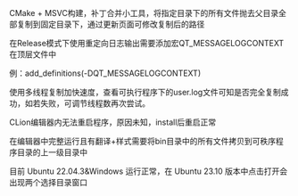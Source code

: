 CMake + MSVC构建，补丁合并小工具，将指定目录下的所有文件抛去父目录全部复制到固定目录下，通过更新页面可修改复制后的路径

在Release模式下使用重定向日志输出需要添加宏QT_MESSAGELOGCONTEXT在顶层文件中

例：add_definitions(-DQT_MESSAGELOGCONTEXT)

使用多线程复制加快速度，查看可执行程序下的user.log文件可知是否完全复制成功，如若失败，可调节线程数再次尝试。

CLion编辑器内无法重启程序，原因未知，install后重启正常

在编辑器中完整运行且有翻译+样式需要将bin目录中的所有文件拷贝到可秩序程序目录的上一级目录中

目前 Ubuntu 22.04.3&Windows 运行正常，在 Ubuntu 23.10 版本中点击打开会出现两个选择目录窗口